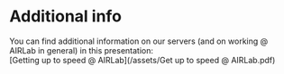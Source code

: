 # Additional info

You can find additional information on our servers (and on working @ AIRLab in general) in this presentation:<br>
[Getting up to speed @ AIRLab](/assets/Get up to speed @ AIRLab.pdf)
